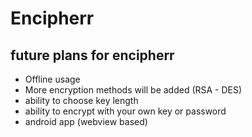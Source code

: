 # Encipherr
## future plans for encipherr
- Offline usage
- More encryption methods will be added (RSA - DES)
- ability to choose key length
- ability to encrypt with your own key or password
- android app (webview based)
